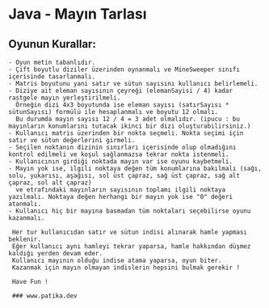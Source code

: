 # Java - Mayın Tarlası

## Oyunun Kurallar:

    - Oyun metin tabanlıdır.
    - Çift boyutlu diziler üzerinden oynanmalı ve MineSweeper sınıfı içerisinde tasarlanmalı.
    - Matris boyutunu yani satır ve sütun sayısını kullanıcı belirlemeli.
    - Diziye ait eleman sayısının çeyreği (elemanSayisi / 4) kadar rastgele mayın yerleştirilmeli.
      Örneğin dizi 4x3 boyutunda ise eleman sayısı (satırSayısı * sütunSayısı) formülü ile hesaplanmalı ve boyutu 12 olmalı.
      Bu durumda mayın sayısı 12 / 4 = 3 adet olmalıdır. (ipucu : bu mayınların konumlarını tutacak ikinci bir dizi oluşturabilirsiniz.)
    - Kullanıcı matris üzerinden bir nokta seçmeli. Nokta seçimi için satır ve sütun değerlerini girmeli.
    - Seçilen noktanın dizinin sınırları içerisinde olup olmadığını kontrol edilmeli ve koşul sağlanmazsa tekrar nokta istenmeli.
    - Kullanıcının girdiği noktada mayın var ise oyunu kaybetmeli.
    - Mayın yok ise, ilgili noktaya değen tüm konumlarına bakılmalı (sağı, solu, yukarısı, aşağısı, sol üst çapraz, sağ üst çapraz, sağ alt çapraz, sol alt çapraz)
      ve etrafındaki mayınların sayısının toplamı ilgili noktaya yazılmalı. Noktaya değen herhangi bir mayın yok ise "0" değeri atanmalı.
    - Kullanıcı hiç bir mayına basmadan tüm noktaları seçebilirse oyunu kazanmalı.
    
     Her tur kullanıcıdan satır ve sütun indisi alınarak hamle yapması beklenir.
     Eğer kullanıcı aynı hamleyi tekrar yaparsa, hamle hakkından düşmez kaldığı yerden devam eder.
     Kullanıcı mayının olduğu indise atama yaparsa, oyun biter.
     Kazanmak için mayın olmayan indislerin hepsini bulmak gerekir ! 

     Have Fun ! 

     ### www.patika.dev
